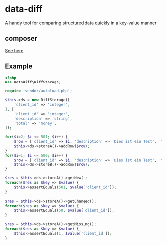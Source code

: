 # data-diff
A handy tool for comparing structured data quickly in a key-value manner

## composer

[See here](https://packagist.org/packages/rkr/data-diff)

## Example

```PHP
<?php
use DataDiff\DiffStorage;

require 'vendor/autoload.php';

$this->ds = new DiffStorage([
    'client_id' => 'integer',
], [
    'client_id' => 'integer',
    'description' => 'string',
    'total' => 'money',
]);

for($i=2; $i <= 501; $i++) {
    $row = ['client_id' => $i, 'description' => 'Dies ist ein Test', 'total' => $i === 50 ? 60 : 59.98999, 'test' => $i % 2];
    $this->ds->storeA()->addRow($row);
}
for($i=1; $i <= 500; $i++) {
    $row = ['client_id' => $i, 'description' => 'Dies ist ein Test', 'total' => 59.98999, 'test' => $i % 3];
    $this->ds->storeB()->addRow($row);
}

$res = $this->ds->storeA()->getNew();
foreach($res as $key => $value) {
    $this->assertEquals(501, $value['client_id']);
}
		
$res = $this->ds->storeA()->getChanged();
foreach($res as $key => $value) {
    $this->assertEquals(50, $value['client_id']);
}

$res = $this->ds->storeA()->getMissing();
foreach($res as $key => $value) {
    $this->assertEquals(1, $value['client_id']);
}
```